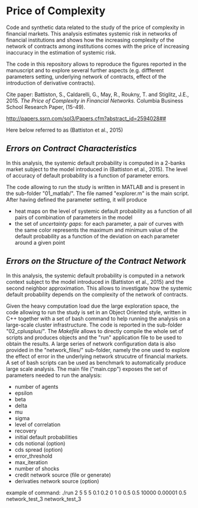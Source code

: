 # Price of Complexity
Code and synthetic data related to the study of the price of complexity in financial markets. This analysis estimates systemic risk in networks of financial institutions and shows how the increasing complexity of the network of contracts among institutions comes with the price of increasing inaccuracy in the estimation of systemic risk.

The code in this repository allows to reproduce the figures reported in the manuscript and to explore several further aspects (e.g. diffferent parameters setting, underlying network of contracts, effect of the introduction of derivative contracts).

Cite paper:
Battiston, S., Caldarelli, G., May, R., Roukny, T. and Stiglitz, J.E., 2015. 
*The Price of Complexity in Financial Networks.* 
Columbia Business School Research Paper, (15-49).

http://papers.ssrn.com/sol3/Papers.cfm?abstract_id=2594028##

Here below referred to as (Battiston et al., 2015)

## *Errors on Contract Characteristics*

In this analysis, the systemic default probability is computed in a 2-banks market subject to the model introduced in (Battiston et al., 2015).  The level of accuracy of default probability is a function of parameter errors. 

The code allowing to run the study is written in MATLAB and is present in the sub-folder "01_matlab/". The file named "explorer.m" is the main script. After having defined the parameter setting, it will produce 
- heat maps on the level of systemic default probability as a function of all pairs of combination of parameters in the model
- the set of *uncertainty gaps*: for each parameter, a pair of curves with the same color represents the maximum and minimum value of the default probability as a function of the deviation on each parameter around a given point

## *Errors on the Structure of the Contract Network*

In this analysis, the systemic default probability is computed in a network context subject to the model introduced in (Battiston et al., 2015) and the second neighbor approximation. This allows to investigate how the systemic default probability depends on the complexity of the network of contracts. 

Given the heavy computation load due the large exploration space, the code allowing to run the study is set in an Object Oriented style, written in C++ together with a set of bash command to help running the analysis on a large-scale cluster infrastructure. The code is reported in the sub-folder "02_cplusplus/". The *Makefile* allows to directly compile the whole set of scripts and produces objects and the "run" application file to be used to obtain the results. A large series of network configuration data is also provided in the "network_files/" sub-folder, namely the one used to explore the effect of error in the underlying network strucutre of financial markets. A set of bash scripts can be used as benchmark to automatically produce large scale analysis. The main file ("main.cpp") exposes the set of parameters needed to run the analysis:

- number of agents	
- epsilon
- beta 
- delta
- mu
- sigma
- level of correlation
- recovery
- initial default probabilities
- cds notional (option)
- cds spread (option)
- error_threshold
- max_iteration
- number of shocks
- credit network source (file or generate)
- derivaties network source (option)

example of command: 
./run 2 5 5 5 0.1 0.2 0 1 0 0.5 0.5 10000 0.00001 0.5 network_test_3 network_test_3
